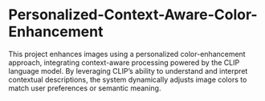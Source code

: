# Personalized-Context-Aware-Color-Enhancement

This project enhances images using a personalized color-enhancement approach, integrating context-aware processing powered by the CLIP language model. By leveraging CLIP’s ability to understand and interpret contextual descriptions, the system dynamically adjusts image colors to match user preferences or semantic meaning.
